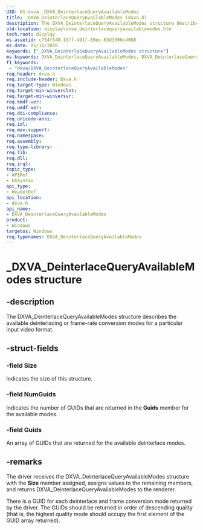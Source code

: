 ```yaml
---
UID: NS:dxva._DXVA_DeinterlaceQueryAvailableModes
title: _DXVA_DeinterlaceQueryAvailableModes (dxva.h)
description: The DXVA_DeinterlaceQueryAvailableModes structure describes the available deinterlacing or frame-rate conversion modes for a particular input video format.
old-location: display\dxva_deinterlacequeryavailablemodes.htm
tech.root: display
ms.assetid: c754f540-19ff-491f-89ec-63d3306c4068
ms.date: 05/10/2018
keywords: ["_DXVA_DeinterlaceQueryAvailableModes structure"]
ms.keywords: DXVA_DeinterlaceQueryAvailableModes, DXVA_DeinterlaceQueryAvailableModes structure [Display Devices], _DXVA_DeinterlaceQueryAvailableModes, display.dxva_deinterlacequeryavailablemodes, dxva/DXVA_DeinterlaceQueryAvailableModes, dxvaref_9c2ffe96-e286-4f0f-bb6b-57bc6ee64b2c.xml
f1_keywords:
 - "dxva/DXVA_DeinterlaceQueryAvailableModes"
req.header: dxva.h
req.include-header: Dxva.h
req.target-type: Windows
req.target-min-winverclnt: 
req.target-min-winversvr: 
req.kmdf-ver: 
req.umdf-ver: 
req.ddi-compliance: 
req.unicode-ansi: 
req.idl: 
req.max-support: 
req.namespace: 
req.assembly: 
req.type-library: 
req.lib: 
req.dll: 
req.irql: 
topic_type:
- APIRef
- kbSyntax
api_type:
- HeaderDef
api_location:
- dxva.h
api_name:
- DXVA_DeinterlaceQueryAvailableModes
product:
- Windows
targetos: Windows
req.typenames: DXVA_DeinterlaceQueryAvailableModes
---
```


# _DXVA_DeinterlaceQueryAvailableModes structure


## -description


The DXVA_DeinterlaceQueryAvailableModes structure describes the available deinterlacing or frame-rate conversion modes for a particular input video format.


## -struct-fields




### -field Size

Indicates the size of this structure.


### -field NumGuids

Indicates the number of GUIDs that are returned in the <b>Guids</b> member for the available modes.


### -field Guids

An array of GUIDs that are returned for the available deinterlace modes.


## -remarks



The driver receives the DXVA_DeinterlaceQueryAvailableModes structure with the <b>Size</b> member assigned, assigns values to the remaining members, and returns DXVA_DeinterlaceQueryAvailableModes to the renderer.

There is a GUID for each deinterlace and frame conversion mode returned by the driver. The GUIDs should be returned in order of descending quality (that is, the highest quality mode should occupy the first element of the GUID array returned). 



